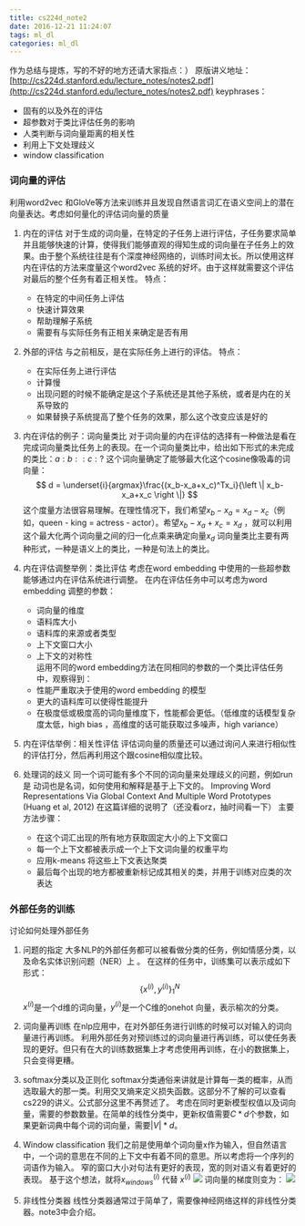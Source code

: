 ```yaml
---
title: cs224d_note2
date: 2016-12-21 11:24:07
tags: ml_dl
categories: ml_dl
---
```


作为总结与提炼，写的不好的地方还请大家指点：）
原版讲义地址：[http://cs224d.stanford.edu/lecture_notes/notes2.pdf](http://cs224d.stanford.edu/lecture_notes/notes2.pdf)
keyphrases：
* 固有的以及外在的评估
* 超参数对于类比评估任务的影响
* 人类判断与词向量距离的相关性
* 利用上下文处理歧义
* window classification  

<!--more-->
### 词向量的评估  
利用word2vec 和GloVe等方法来训练并且发现自然语言词汇在语义空间上的潜在向量表达。考虑如何量化的评估词向量的质量  

1. 内在的评估
对于生成的词向量，在特定的子任务上进行评估，子任务要求简单并且能够快速的计算，使得我们能够直观的得知生成的词向量在子任务上的效果。由于整个系统往往是有个深度神经网络的，训练时间太长。所以使用这样内在评估的方法来度量这个word2vec 系统的好坏。由于这样就需要这个评估对最后的整个任务有着正相关性。
    特点：
    * 在特定的中间任务上评估
    * 快速计算效果
    * 帮助理解子系统
    * 需要有与实际任务有正相关来确定是否有用  

2. 外部的评估
与之前相反，是在实际任务上进行的评估。
    特点：
    * 在实际任务上进行评估
    * 计算慢
    * 出现问题的时候不能确定是这个子系统还是其他子系统，或者是内在的关系导致的
    * 如果替换子系统提高了整个任务的效果，那么这个改变应该是好的  

3. 内在评估的例子：词向量类比
对于词向量的内在评估的选择有一种做法是看在完成词向量类比任务上的表现。在一个词向量类比中，给出如下形式的未完成的类比：$a : b :: c : ?$
这个词向量确定了能够最大化这个cosine像吸毒的词向量：
$$
d = \underset{i}{argmax}\frac{(x_b-x_a+x_c)^Tx_i}{\left \| x_b-x_a+x_c \right \|}
$$
这个度量方法很容易理解。在理性情况下，我们希望$x_b-x_a=x_d-x_c$（例如，queen - king = actress - actor）。希望$x_b-x_a+x_c=x_d$ ，就可以利用这个最大化两个词向量之间的归一化点乘来确定向量$x_d$
词向量类比主要有两种形式，一种是语义上的类比，一种是句法上的类比。   

4. 内在评估调整举例：类比评估
考虑在word embedding 中使用的一些超参数能够通过内在评估系统进行调整。
在内在评估任务中可以考虑为word embedding 调整的参数：
    * 词向量的维度
    * 语料库大小
    * 语料库的来源或者类型
    * 上下文窗口大小
    * 上下文的对称性  
运用不同的word embedding方法在同相同的参数的一个类比评估任务中，观察得到：
    * 性能严重取决于使用的word embedding 的模型
    * 更大的语料库可以使得性能提升
    * 在极度低或极度高的词向量维度下，性能都会更低。（低维度的话模型复杂度太低，high bias ，高维度的话可能获取过多噪声，high variance）  

5. 内在评估举例：相关性评估
评估词向量的质量还可以通过询问人来进行相似性的评估打分，然后再利用这个跟cosine相似度比较。 

6. 处理词的歧义
同一个词可能有多个不同的词向量来处理歧义的问题，例如run 是 动词也是名词，如何使用和解释是基于上下文的。
Improving Word Representations Via Global Context And Multiple Word Prototypes (Huang et al, 2012) 在这篇详细的说明了（还没看orz，抽时间看一下）
主要方法步骤： 
    * 在这个词汇出现的所有地方获取固定大小的上下文窗口
    * 每一个上下文都被表示成一个上下文词向量的权重平均
    * 应用k-means 将这些上下文表达聚类
    * 最后每个出现的地方都被重新标记成其相关的类，并用于训练对应类的次表达  

### 外部任务的训练
讨论如何处理外部任务  

1. 问题的指定
大多NLP的外部任务都可以被看做分类的任务，例如情感分类，以及命名实体识别问题（NER）上 。
在这样的任务中，训练集可以表示成如下形式： 
$$
\{x^{(i)},y^{(i)}\} ^N_1
$$
$x^{(i)}$是一个d维的词向量，$y^{(i)}$是一个C维的onehot 向量，表示榆次的分类。 

2. 词向量再训练
在nlp应用中，在对外部任务进行训练的时候可以对输入的词向量进行再训练。
利用外部任务对预训练过的词向量进行再训练，可以使任务表现的更好。但只有在大的训练数据集上才考虑使用再训练，在小的数据集上，只会变得更糟。  

3. softmax分类以及正则化
 softmax分类通俗来讲就是计算每一类的概率，从而选取最大的那一类。利用交叉熵来定义损失函数。这部分不了解的可以查看cs229的讲义。公式部分这里不再赘述了。
 考虑在同时更新模型权值以及词向量，需要的参数数量。在简单的线性分类中，更新权值需要$C*d$个参数，如果更新词典中每个词的词向量，需要$|V|*d$。 

4. Window classification 
我们之前是使用单个词向量x作为输入，但自然语言中，一个词的意思在不同的上下文中有着不同的意思。所以考虑将一个序列的词语作为输入。
窄的窗口大小对句法有更好的表现，宽的则对语义有着更好的表现。
基于这个想法，就将$x^{(i)}_{windows}$ 代替 $x^{(i)}$
![](/images/windows.png)
词向量的梯度则变为：
![](/images/gadient.png)  

5. 非线性分类器
线性分类器通常过于简单了，需要像神经网络这样的非线性分类器。note3中会介绍。



